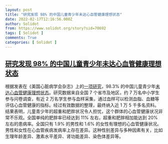```yaml
---
layout: post
title: "研究发现 98% 的中国儿童青少年未达心血管健康理想状态"
date: 2022-02-17T12:16:56.000Z
author: Solidot
from: https://www.solidot.org/story?sid=70692
tags: [ Solidot ]
comments: True
categories: [ Solidot ]
---
```

<!--1645100216000-->
[研究发现 98% 的中国儿童青少年未达心血管健康理想状态](https://www.solidot.org/story?sid=70692)
------

<div>
根据发表在《美国心脏病学会杂志》上的<a href="https://www.jacc.org/doi/10.1016/j.jacasi.2021.09.007">一项研究</a>，98.3% 的中国儿童青少年<a href="https://news.sciencenet.cn/htmlnews/2022/2/474083.shtm" target="_blank">未达心血管健康理想状态</a>。研究数据来自全国 7 个省市及地区，约 7 万名中小学生参与问卷调查，有近 2 万名学生参与血样采集，通过血样可以检测血脂、血糖等评估心血管健康的指标。经过有效数据的整理，最终纳入近 1 万 5 千多名资料。结果表明，儿童青少年的超重和肥胖状况令人担忧，这个群体的心血管健康状况非常不乐观。全国单纯的肥胖率已经达到 11% 左右，超重和肥胖相加能达到 20% 左右的患病率。全国只有 1.9% 的男性和 1.6% 的女性有理想的心血管健康状况。男性和女性在心血管疾病发病率上存在差异。这种性别差异与多种因素有关，比如生理年龄差异、激素水平差异、肾功能差异、染色体差异等。
</div>
